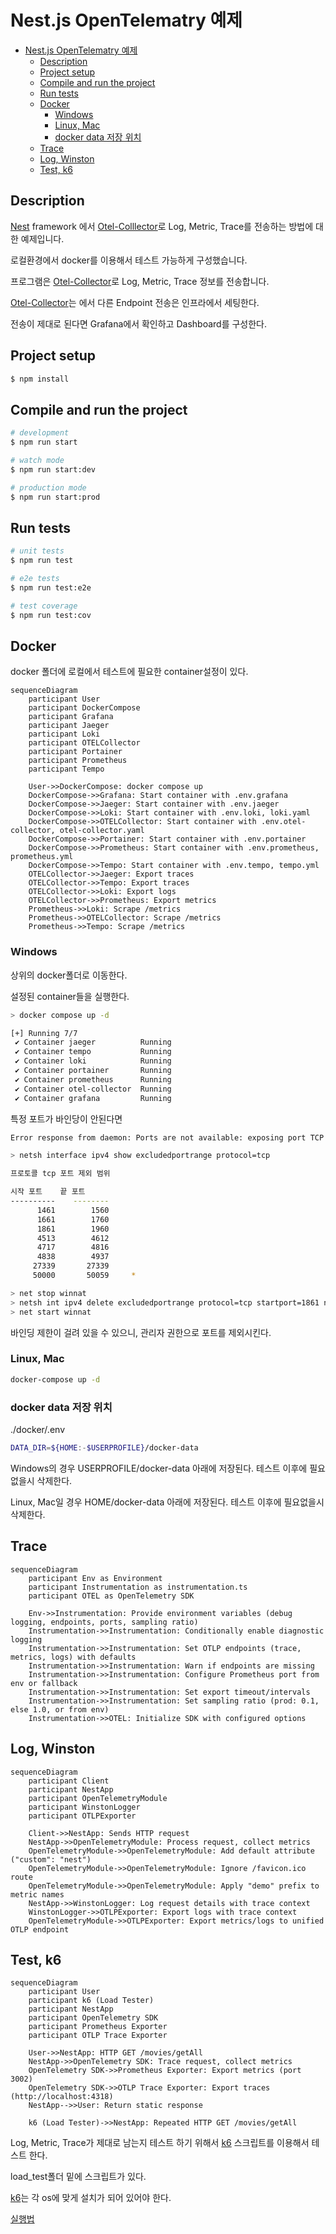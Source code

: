 # Nest.js OpenTelematry 예제

- [Nest.js OpenTelematry 예제](#nestjs-opentelematry-예제)
  - [Description](#description)
  - [Project setup](#project-setup)
  - [Compile and run the project](#compile-and-run-the-project)
  - [Run tests](#run-tests)
  - [Docker](#docker)
    - [Windows](#windows)
    - [Linux, Mac](#linux-mac)
    - [docker data 저장 위치](#docker-data-저장-위치)
  - [Trace](#trace)
  - [Log, Winston](#log-winston)
  - [Test, k6](#test-k6)

## Description

[Nest](https://github.com/nestjs/nest) framework 에서 [Otel-Colllector](https://opentelemetry.io/docs/collector/)로 Log, Metric, Trace를 전송하는 방법에 대한 예제입니다.

로컬환경에서 docker를 이용해서 테스트 가능하게 구성했습니다.

프로그램은 [Otel-Collector](https://opentelemetry.io/docs/collector/)로 Log, Metric, Trace 정보를 전송합니다.

[Otel-Collector](https://opentelemetry.io/docs/collector/)는 에서 다른 Endpoint 전송은 인프라에서 세팅한다.

전송이 제대로 된다면 Grafana에서 확인하고 Dashboard를 구성한다.

## Project setup

```bash
$ npm install
```

## Compile and run the project

```bash
# development
$ npm run start

# watch mode
$ npm run start:dev

# production mode
$ npm run start:prod
```

## Run tests

```bash
# unit tests
$ npm run test

# e2e tests
$ npm run test:e2e

# test coverage
$ npm run test:cov
```

## Docker

docker 폴더에 로컬에서 테스트에 필요한 container설정이 있다.

```mermaid
sequenceDiagram
    participant User
    participant DockerCompose
    participant Grafana
    participant Jaeger
    participant Loki
    participant OTELCollector
    participant Portainer
    participant Prometheus
    participant Tempo

    User->>DockerCompose: docker compose up
    DockerCompose->>Grafana: Start container with .env.grafana
    DockerCompose->>Jaeger: Start container with .env.jaeger
    DockerCompose->>Loki: Start container with .env.loki, loki.yaml
    DockerCompose->>OTELCollector: Start container with .env.otel-collector, otel-collector.yaml
    DockerCompose->>Portainer: Start container with .env.portainer
    DockerCompose->>Prometheus: Start container with .env.prometheus, prometheus.yml
    DockerCompose->>Tempo: Start container with .env.tempo, tempo.yml
    OTELCollector->>Jaeger: Export traces
    OTELCollector->>Tempo: Export traces
    OTELCollector->>Loki: Export logs
    OTELCollector->>Prometheus: Export metrics
    Prometheus->>Loki: Scrape /metrics
    Prometheus->>OTELCollector: Scrape /metrics
    Prometheus->>Tempo: Scrape /metrics
```

### Windows

상위의 docker폴더로 이동한다.

설정된 container들을 실행한다.

```bash
> docker compose up -d

[+] Running 7/7
 ✔ Container jaeger          Running                                                                               0.0s
 ✔ Container tempo           Running                                                                               0.0s
 ✔ Container loki            Running                                                                               0.0s
 ✔ Container portainer       Running                                                                               0.0s
 ✔ Container prometheus      Running                                                                               0.0s
 ✔ Container otel-collector  Running                                                                               0.0s
 ✔ Container grafana         Running                                                                               0.0s
```

특정 포트가 바인당이 안된다면

```bash
Error response from daemon: Ports are not available: exposing port TCP 0.0.0.0:1888 -> 127.0.0.1:0: listen tcp 0.0.0.0:1888: bind: An attempt was made to access a socket in a way forbidden by its access permissions.

> netsh interface ipv4 show excludedportrange protocol=tcp

프로토콜 tcp 포트 제외 범위

시작 포트    끝 포트
----------    --------
      1461        1560
      1661        1760
      1861        1960
      4513        4612
      4717        4816
      4838        4937
     27339       27339
     50000       50059     *

> net stop winnat
> netsh int ipv4 delete excludedportrange protocol=tcp startport=1861 numberofports=99
> net start winnat
```

바인딩 제한이 걸려 있을 수 있으니, 관리자 권한으로 포트를 제외시킨다.

### Linux, Mac

```bash
docker-compose up -d
```

### docker data 저장 위치

./docker/.env

```bash
DATA_DIR=${HOME:-$USERPROFILE}/docker-data
```

Windows의 경우 USERPROFILE/docker-data 아래에 저장된다. 테스트 이후에 필요없을시 삭제한다.

Linux, Mac일 경우 HOME/docker-data 아래에 저장된다. 테스트 이후에 필요없을시 삭제한다.

## Trace

```mermaid
sequenceDiagram
    participant Env as Environment
    participant Instrumentation as instrumentation.ts
    participant OTEL as OpenTelemetry SDK

    Env->>Instrumentation: Provide environment variables (debug logging, endpoints, ports, sampling ratio)
    Instrumentation->>Instrumentation: Conditionally enable diagnostic logging
    Instrumentation->>Instrumentation: Set OTLP endpoints (trace, metrics, logs) with defaults
    Instrumentation->>Instrumentation: Warn if endpoints are missing
    Instrumentation->>Instrumentation: Configure Prometheus port from env or fallback
    Instrumentation->>Instrumentation: Set export timeout/intervals
    Instrumentation->>Instrumentation: Set sampling ratio (prod: 0.1, else 1.0, or from env)
    Instrumentation->>OTEL: Initialize SDK with configured options
```

## Log, Winston

```mermaid
sequenceDiagram
    participant Client
    participant NestApp
    participant OpenTelemetryModule
    participant WinstonLogger
    participant OTLPExporter

    Client->>NestApp: Sends HTTP request
    NestApp->>OpenTelemetryModule: Process request, collect metrics
    OpenTelemetryModule->>OpenTelemetryModule: Add default attribute ("custom": "nest")
    OpenTelemetryModule->>OpenTelemetryModule: Ignore /favicon.ico route
    OpenTelemetryModule->>OpenTelemetryModule: Apply "demo" prefix to metric names
    NestApp->>WinstonLogger: Log request details with trace context
    WinstonLogger->>OTLPExporter: Export logs with trace context
    OpenTelemetryModule->>OTLPExporter: Export metrics/logs to unified OTLP endpoint
```

## Test, k6

```mermaid
sequenceDiagram
    participant User
    participant k6 (Load Tester)
    participant NestApp
    participant OpenTelemetry SDK
    participant Prometheus Exporter
    participant OTLP Trace Exporter

    User->>NestApp: HTTP GET /movies/getAll
    NestApp->>OpenTelemetry SDK: Trace request, collect metrics
    OpenTelemetry SDK->>Prometheus Exporter: Export metrics (port 3002)
    OpenTelemetry SDK->>OTLP Trace Exporter: Export traces (http://localhost:4318)
    NestApp-->>User: Return static response

    k6 (Load Tester)->>NestApp: Repeated HTTP GET /movies/getAll
```

Log, Metric, Trace가 제대로 남는지 테스트 하기 위해서 [k6](https://grafana.com/docs/k6/latest/set-up/install-k6/) 스크립트를 이용해서 테스트 한다.

load_test폴더 밑에 스크립트가 있다.

[k6](https://grafana.com/docs/k6/latest/set-up/install-k6/)는 각 os에 맞게 설치가 되어 있어야 한다.

[실행법](./load_test/README.md)
